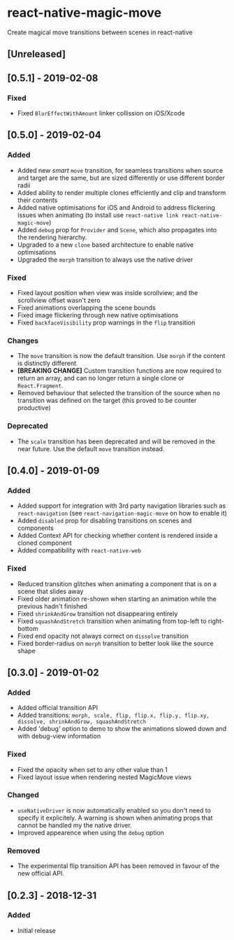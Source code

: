 # react-native-magic-move

Create magical move transitions between scenes in react-native

## [Unreleased]

## [0.5.1] - 2019-02-08

### Fixed

- Fixed `BlurEffectWithAmount` linker collission on iOS/Xcode

## [0.5.0] - 2019-02-04

### Added

- Added new _smart_ `move` transition, for seamless transitions when source and target are the same, but are sized differently or use different border radii
- Added ability to render multiple clones efficiently and clip and transform their contents
- Added native optimisations for iOS and Android to address flickering issues when animating (to install use `react-native link react-native-magic-move`)
- Added `debug` prop for `Provider` and `Scene`, which also propagates into the rendering hierarchy.
- Upgraded to a new `clone` based architecture to enable native optimisations
- Upgraded the `morph` transition to always use the native driver

### Fixed

- Fixed layout position when view was inside scrollview; and the scrollview offset wasn't zero
- Fixed animations overlapping the scene bounds
- Fixed image flickering through new native optimisations
- Fixed `backfaceVisibility` prop warnings in the `flip` transition

### Changes

- The `move` transition is now the default transition. Use `morph` if the content is distinctly different.
- **[BREAKING CHANGE]** Custom transition functions are now required to return an array, and can no longer return a single clone or `React.Fragment`.
- Removed behaviour that selected the transition of the source when no transition was defined on the target (this proved to be counter productive)

### Deprecated

- The `scale` transition has been deprecated and will be removed in the near future. Use the default `move` transition instead.

## [0.4.0] - 2019-01-09

### Added

- Added support for integration with 3rd party navigation libraries such as `react-navigation` (see `react-navigation-magic-move` on how to enable it)
- Added `disabled` prop for disabling transitions on scenes and components
- Added Context API for checking whether content is rendered inside a cloned component
- Added compatibility with `react-native-web`

### Fixed

- Reduced transition glitches when animating a component that is on a scene that slides away
- Fixed older animation re-shown when starting an animation while the previous hadn't finished
- Fixed `shrinkAndGrow` transition not disappearing entirely
- Fixed `squashAndStretch` transition when animating from top-left to right-bottom
- Fixed end opacity not always correct on `dissolve` transition
- Fixed border-radius on `morph` transition to better look like the source shape

## [0.3.0] - 2019-01-02

### Added

- Added official transition API
- Added transitions: `morph, scale, flip, flip.x, flip.y, flip.xy, dissolve, shrinkAndGrow, squashAndStretch`
- Added 'debug' option to demo to show the animations slowed down and with debug-view information

### Fixed

- Fixed the opacity when set to any other value than 1
- Fixed layout issue when rendering nested MagicMove views

### Changed

- `useNativeDriver` is now automatically enabled so you don't need to specify it explicitely. A warning is shown when animating props that cannot be handled my the native driver.
- Improved appearence when using the `debug` option

### Removed

- The experimental flip transition API has been removed in favour of the new official API.

## [0.2.3] - 2018-12-31

### Added

- Initial release
